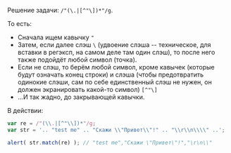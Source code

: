 Решение задачи: <code class="pattern">/"(\\.|[^"\\])*"/g</code>.

То есть:

- Сначала ищем кавычку <code class="pattern">"</code>
- Затем, если далее слэш <code class="pattern">\\</code> (удвоение слэша -- техническое, для вставки в регэксп, на самом деле там один слэш), то после него также подойдёт любой символ (точка).
- Если не слэш, то берём любой символ, кроме кавычек (которые будут означать конец строки) и слэша (чтобы предотвратить одинокие слэши, сам по себе единственный слэш не нужен, он должен экранировать какой-то символ) <code class="pattern">[^"\\]</code>
- ...И так жадно, до закрывающей кавычки.

В действии:

```js run
var re = /"(\\.|[^"\\])*"/g;
var str = '.. "test me" .. "Скажи \\"Привет\\"!" .. "\\r\\n\\\\" ..';

alert( str.match(re) ); // "test me","Скажи \"Привет\"!","\r\n\\"
```
